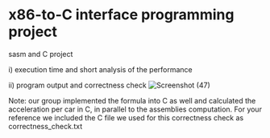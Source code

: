 # x86-to-C interface programming project
 sasm and C project

i) execution time and short analysis of the performance

ii) program output and correctness check
![Screenshot (47)](https://github.com/user-attachments/assets/27cbc498-a84d-4106-9ae3-68fb48687574)

Note: our group implemented the formula into C as well and calculated the acceleration per car in C, in parallel to the assemblies computation. For your reference we included the C file we used for this correctness check as correctness_check.txt
